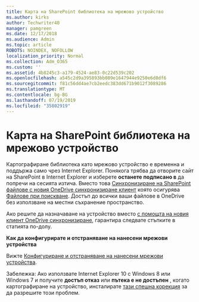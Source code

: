 ```yaml
---
title: Карта на SharePoint библиотека на мрежово устройство
ms.author: kirks
author: Techwriter40
manager: pamgreen
ms.date: 12/17/2018
ms.audience: Admin
ms.topic: article
ROBOTS: NOINDEX, NOFOLLOW
localization_priority: Normal
ms.collection: Adm_O365
ms.custom: ''
ms.assetid: 4b8245c3-a179-4524-ae83-0c22d539c202
ms.openlocfilehash: a545c2d9a395893bb089e1647944e9250e6d8df6
ms.sourcegitcommit: f81c56dd4ae7cb2eedc383dd671b9012f3089286
ms.translationtype: MT
ms.contentlocale: bg-BG
ms.lasthandoff: 07/19/2019
ms.locfileid: "35802919"
---
```

# <a name="map-a-sharepoint-library-to-a-network-drive"></a>Карта на SharePoint библиотека на мрежово устройство

Картографиране библиотека като мрежово устройство е временна и поддържа само чрез Internet Explorer. Понякога трябва да отворите сайт на SharePoint в Internet Explorer и изберете **останете подписано в** да попречи на сесията изтича. Вместо това [Синхронизиране на SharePoint файлове с новия OneDrive синхронизиране клиент](https://support.office.com/article/sync-sharepoint-files-with-the-new-onedrive-sync-client-6de9ede8-5b6e-4503-80b2-6190f3354a88) </a> която осигурява [Файлове при поискване](https://support.office.com/article/learn-about-onedrive-files-on-demand-0e6860d3-d9f3-4971-b321-7092438fb38e). Достъп до всички ваши файлове в OneDrive без използване на местни съхранение пространство.

Ако решите да назначаване на устройство вместо [с помощта на новия клиент OneDrive синхронизиране](https://support.office.com/article/sync-sharepoint-files-with-the-new-onedrive-sync-client-6de9ede8-5b6e-4503-80b2-6190f3354a88), гарантира следвате стъпките в статията по-долу. 


**Как да конфигурирате и отстраняване на нанесени мрежови устройства**


Вижте [Конфигуриране и отстраняване на нанесени мрежови устройства](https://support.office.com/article/troubleshoot-mapped-network-drives-that-connect-to-sharepoint-online-ef399c67-4578-4c3a-adbe-0b489084eabe?ui=en-US&amp;rs=en-US&amp;ad=US).

Забележка: Ако използвате Internet Explorer 10 с Windows 8 или Windows 7 и получите **достъп отказ** или **пътека е не достъпен** , когато картографиране на устройство, инсталирате [тази спешна корекция](https://support.microsoft.com/help/2846960) за да разрешите този проблем. 
